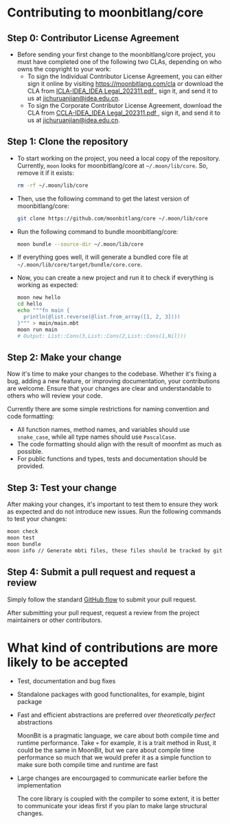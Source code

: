 # Contributing to moonbitlang/core

## Step 0: Contributor License Agreement

- Before sending your first change to the moonbitlang/core project, you must have completed one of the following two CLAs, depending on who owns the copyright to your work:
  - To sign the Individual Contributor License Agreement, you can either sign it online by visiting https://moonbitlang.com/cla or download the CLA from [ICLA-IDEA_IDEA Legal_202311.pdf
](https://github.com/moonbitlang/CLA/blob/main/ICLA-IDEA_IDEA%20Legal_202311.pdf), sign it, and send it to us at jichuruanjian@idea.edu.cn.
  - To sign the Corporate Contributor License Agreement, download the CLA from [CCLA-IDEA_IDEA Legal_202311.pdf
](https://github.com/moonbitlang/CLA/blob/main/CCLA-IDEA_IDEA%20Legal_202311.pdf), sign it, and send it to us at jichuruanjian@idea.edu.cn.

## Step 1: Clone the repository

- To start working on the project, you need a local copy of the repository. Currently, `moon` looks for moonbitlang/core at `~/.moon/lib/core`. So, remove it if it exists:

  ```bash
  rm -rf ~/.moon/lib/core
  ```

- Then, use the following command to get the latest version of moonbitlang/core:

  ```bash
  git clone https://github.com/moonbitlang/core ~/.moon/lib/core
  ```

- Run the following command to bundle moonbitlang/core:

  ```bash
  moon bundle --source-dir ~/.moon/lib/core
  ```

- If everything goes well, it will generate a bundled core file at `~/.moon/lib/core/target/bundle/core.core`.

- Now, you can create a new project and run it to check if everything is working as expected:

  ```bash
  moon new hello
  cd hello
  echo """fn main {
    println(@list.reverse(@list.from_array([1, 2, 3])))
  }""" > main/main.mbt
  moon run main
  # Output: List::Cons(3,List::Cons(2,List::Cons(1,Nil)))
  ```

## Step 2: Make your change

Now it's time to make your changes to the codebase. Whether it's fixing a bug, adding a new feature, or improving documentation, your contributions are welcome. Ensure that your changes are clear and understandable to others who will review your code.

Currently there are some simple restrictions for naming convention and code formatting:

- All function names, method names, and variables should use `snake_case`, while all type names should use `PascalCase`.
- The code formatting should align with the result of moonfmt as much as possible.
- For public functions and types, tests and documentation should be provided. 


## Step 3: Test your change

After making your changes, it's important to test them to ensure they work as expected and do not introduce new issues. Run the following commands to test your changes:

  ```bash
  moon check
  moon test
  moon bundle
  moon info // Generate mbti files, these files should be tracked by git
  ```

## Step 4: Submit a pull request and request a review

Simply follow the standard [GitHub flow](https://docs.github.com/en/get-started/using-github/github-flow) to submit your pull request.

After submitting your pull request, request a review from the project maintainers or other contributors.


# What kind of contributions are more likely to be accepted

- Test, documentation and bug fixes 

- Standalone packages with good functionalites, for example, bigint package

- Fast and efficient abstractions are preferred over *theoretically perfect* abstractions

   MoonBit is a pragmatic language, we care about both compile time and runtime performance. Take `+` for example, it is a trait method in Rust,
   it could be the same in MoonBit, but we care about compile time performance so much that we would prefer it as a simple function to make sure 
   both compile time and runtime are fast

- Large changes are encourgaged to communicate earlier before the implementation

   The core library is coupled with the compiler to some extent, it is better to communicate your ideas first if you 
   plan to make large structural changes.  

  
